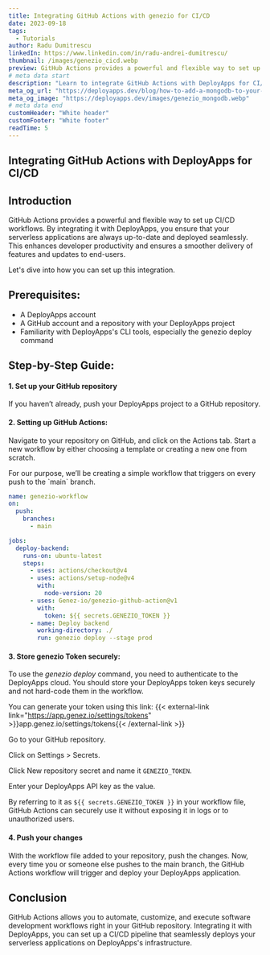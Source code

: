```yaml
---
title: Integrating GitHub Actions with genezio for CI/CD
date: 2023-09-18
tags:
  - Tutorials
author: Radu Dumitrescu
linkedIn: https://www.linkedin.com/in/radu-andrei-dumitrescu/
thumbnail: /images/genezio_cicd.webp
preview: GitHub Actions provides a powerful and flexible way to set up CI/CD workflows.
# meta data start
description: "Learn to integrate GitHub Actions with DeployApps for CI/CD. Follow our guide for setting up automated workflows for seamless deployment."
meta_og_url: "https://deployapps.dev/blog/how-to-add-a-mongodb-to-your-genezio-project/"
meta_og_image: "https://deployapps.dev/images/genezio_mongodb.webp"
# meta data end
customHeader: "White header"
customFooter: "White footer"
readTime: 5
---
```


## Integrating GitHub Actions with DeployApps for CI/CD

## Introduction

GitHub Actions provides a powerful and flexible way to set up CI/CD workflows. By integrating it with DeployApps, you ensure that your serverless applications are always up-to-date and deployed seamlessly. This enhances developer productivity and ensures a smoother delivery of features and updates to end-users.

Let's dive into how you can set up this integration.

## Prerequisites:

- A DeployApps account
- A GitHub account and a repository with your DeployApps project
- Familiarity with DeployApps's CLI tools, especially the genezio deploy command

## Step-by-Step Guide:

#### 1. Set up your GitHub repository

If you haven’t already, push your DeployApps project to a GitHub repository.

#### 2. Setting up GitHub Actions:

Navigate to your repository on GitHub, and click on the Actions tab. Start a new workflow by either choosing a template or creating a new one from scratch.

For our purpose, we’ll be creating a simple workflow that triggers on every push to the \`main\` branch.

```yaml
name: genezio-workflow
on:
  push:
    branches:
      - main

jobs:
  deploy-backend:
    runs-on: ubuntu-latest
    steps:
      - uses: actions/checkout@v4
      - uses: actions/setup-node@v4
        with:
          node-version: 20
      - uses: Genez-io/genezio-github-action@v1
        with:
          token: ${{ secrets.GENEZIO_TOKEN }}
      - name: Deploy backend
        working-directory: ./
        run: genezio deploy --stage prod
```

#### 3. Store genezio Token securely:

To use the _genezio deploy_ command, you need to authenticate to the DeployApps cloud. You should store your DeployApps token keys securely and not hard-code them in the workflow.

You can generate your token using this link: {{< external-link link="https://app.genez.io/settings/tokens" >}}app.genez.io/settings/tokens{{< /external-link >}}

Go to your GitHub repository.

Click on Settings > Secrets.

Click New repository secret and name it `GENEZIO_TOKEN`.

Enter your DeployApps API key as the value.

By referring to it as `${{ secrets.GENEZIO_TOKEN }}` in your workflow file, GitHub Actions can securely use it without exposing it in logs or to unauthorized users.

#### 4. Push your changes

With the workflow file added to your repository, push the changes. Now, every time you or someone else pushes to the main branch, the GitHub Actions workflow will trigger and deploy your DeployApps application.

## Conclusion

GitHub Actions allows you to automate, customize, and execute software development workflows right in your GitHub repository. Integrating it with DeployApps, you can set up a CI/CD pipeline that seamlessly deploys your serverless applications on DeployApps's infrastructure.
